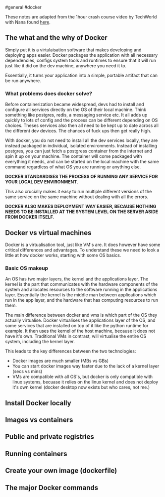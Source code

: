#general #docker

These notes are adapted from the 1hour crash course video by TechWorld with Nana found [here](https://www.youtube.com/watch?v=pg19Z8LL06w).

## The what and the why of Docker
Simply put it is a virtulaisation software that makes developing and deploying apps easier. Docker packages the application with all necessary dependencies, configs system tools and runtimes to ensure that it will run just like it did on the dev machine, anywhere you need it to.

Essentially, it turns your application into a simple, portable artifact that can be run anywhere.

### What problems does docker solve?
Before containerization became widespread, devs had to install and configure all services directly on the OS of their local machine. Think something like postgres, redis, a messaging service etc. It all adds up quickly to lots of config and the process can be different depending on OS choices. Theses services also then all need to be kept up to date across all the different dev devices. The chances of fuck ups then get really high.

With docker, you do not need to install all the dev services locally, they are instead packaged in individual, isolated environments. Instead of installing postgres, you can just fetch a postgress container from the internet and spin it up on your machine. The container will come packaged with everything it needs, and can be started on the local machine with the same command regardless of what OS you are running or anything else.

**DOCKER STANDARDISES THE PROCESS OF RUNNING ANY SERVICE FOR YOUR LOCAL DEV ENVIRONMENT**.

This also crucially makes it easy to run multiple different versions of the same service on the same machine without dealing with all the errors.

**DOCKER ALSO MAKES DEPLOYMENT WAY EASIER, BECAUSE NOTHING NEEDS TO BE INSTALLED AT THE SYSTEM LEVEL ON THE SERVER ASIDE FROM DOCKER ITSELF**.

## Docker vs virtual machines
Docker is a virtualisation tool, just like VM's are. It does however have some critical differences and advantages. To understand these we need to look a little at how docker works, starting with some OS basics.

### Basic OS makeup
An OS has two major layers, the kernel and the applications layer. The kernel is the part that communicates with the hardware components of the system and allocates resources to the software running in the applications layer. Essentially the kernel is the middle man between applications which run in the app layer, and the hardware that has computing resources to run them.

The main difference between docker and vms is which part of the OS they actually virtualise. Docker virtualises the applications layer of the OS, and some services that are installed on top of it like the python runtime for example. It then uses the kernel of the host machine, because it does not have it's own. Traditional VMs in contrast, will virtualise the entire OS system, including the kernel layer.

This leads to the key differences between the two technologies:
- Docker images are much smaller (MBs vs GBs)
- You can start docker images way faster due to the lack of a kernel layer (secs vs mins)
- VMs are compatible with all OS's, but docker is only compatible with linux systems, becuase it relies on the linux kernel and does not deploy it's own kernel (docker desktop now exists but who cares, not me.)



## Install Docker locally

## Images vs containers

## Public and private registries

## Running containers

## Create your own image (dockerfile)

## The major Docker commands
